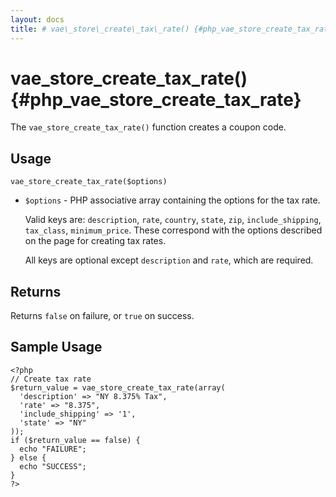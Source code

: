 ```yaml
---
layout: docs
title: # vae\_store\_create\_tax\_rate() {#php_vae_store_create_tax_rate}
---
```


# vae\_store\_create\_tax\_rate() {#php_vae_store_create_tax_rate}

The `vae_store_create_tax_rate()` function creates a coupon code.

## Usage

`vae_store_create_tax_rate($options)`

-   `$options` - PHP associative array containing the options for the
    tax rate.

    Valid keys are: `description`, `rate`, `country`, `state`, `zip`,
    `include_shipping`, `tax_class`, `minimum_price`. These correspond
    with the options described on the page for creating tax rates.

    All keys are optional except `description` and `rate`, which
    are required.

## Returns

Returns `false` on failure, or `true` on success.

## Sample Usage

    <?php
    // Create tax rate
    $return_value = vae_store_create_tax_rate(array(
      'description' => "NY 8.375% Tax", 
      'rate' => "8.375",
      'include_shipping' => '1',
      'state' => "NY"
    )); 
    if ($return_value == false) {
      echo "FAILURE";
    } else {
      echo "SUCCESS";
    }
    ?>
